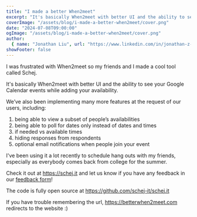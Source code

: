 ```yaml
---
title: "I made a better When2meet"
excerpt: "It's basically When2meet with better UI and the ability to see your Google Calendar events while adding your availability. We’ve also been implementing many more features at the request of our users..."
coverImage: "/assets/blog/i-made-a-better-when2meet/cover.png"
date: "2024-07-08T09:00:00"
ogImage: "/assets/blog/i-made-a-better-when2meet/cover.png"
author:
  { name: "Jonathan Liu", url: "https://www.linkedin.com/in/jonathan-z-liu/" }
showFooter: false
---
```


I was frustrated with When2meet so my friends and I made a cool tool called Schej.

It's basically When2meet with better UI and the ability to see your Google Calendar events while adding your availability.

We’ve also been implementing many more features at the request of our users, including:

1. being able to view a subset of people’s availabilities
2. being able to poll for dates only instead of dates and times
3. if needed vs available times
4. hiding responses from respondents
5. optional email notifications when people join your event

I've been using it a lot recently to schedule hang outs with my friends, especially as everybody comes back from college for the summer.

Check it out at https://schej.it and let us know if you have any feedback in our [feedback form](https://forms.gle/9AgRy4PQfWfVuBnw8)!

The code is fully open source at https://github.com/schej-it/schej.it

If you have trouble remembering the url, https://betterwhen2meet.com redirects to the website :)
